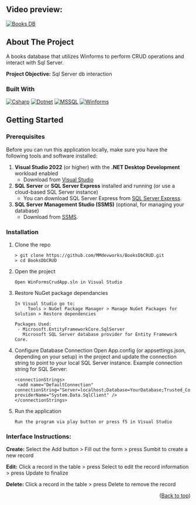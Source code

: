 <a id="readme-top"></a>
## Video preview:
[![Books DB](https://img.youtube.com/vi/0Df7lZarIMk/0.jpg)](https://www.youtube.com/watch?v=0Df7lZarIMk)

## About The Project

A books database that utilizes Winforms to perform CRUD operations and interact with Sql Server.

<b>Project Objective:</b> Sql Server db interaction

### Built With
 [![Csharp][csharp-badge]][csharp-url]
 [![Dotnet][dotnet-badge]][Dotnet-url]
 [![MSSQL][mssql-badge]][mssql-url]
 [![Winforms][winforms-badge]][winforms-url]


## Getting Started

### Prerequisites
Before you can run this application locally, make sure you have the following tools and software installed:

1. **Visual Studio 2022** (or higher) with the **.NET Desktop Development** workload enabled
   - Download from [Visual Studio](https://visualstudio.microsoft.com/)
2. **SQL Server** or **SQL Server Express** installed and running (or use a cloud-based SQL Server instance)
   - You can download SQL Server Express from [SQL Server Express](https://www.microsoft.com/en-us/sql-server/sql-server-downloads).
3. **SQL Server Management Studio (SSMS)** (optional, for managing your database)
   - Download from [SSMS](https://aka.ms/ssmsfullsetup).



### Installation
1. Clone the repo
   ```
   > git clone https://github.com/MMdevworks/BooksDbCRUD.git
   > cd BooksDbCRUD
   ```
3. Open the project
   ```
   Open WinFormsCrudApp.sln in Visual Studio
   ```
4. Restore NuGet package dependancies
   ```
   In Visual Studio go to: 
		Tools > NuGet Package Manager > Manage NuGet Packages for Solution > Restore dependencies

   Packages Used:
	- Microsoft.EntityFrameworkCore.SqlServer
	  Microsoft SQL Server database provider for Entity Framework Core.

   ```
5. Configure Database Connection
   Open App.config (or appsettings.json, depending on your setup) in the project and update the connection string to point to your local SQL Server instance. Example connection string for SQL Server:
   
   ```
   <connectionStrings>
    <add name="DefaultConnection" connectionString="Server=localhost;Database=YourDatabase;Trusted_Connection=True;" providerName="System.Data.SqlClient" />
   </connectionStrings>
   ```
5. Run the application
   ```
   Run the program via play button or press f5 in Visual Studio
   ```
### Interface Instructions:
<b>Create:</b> Select the Add button > Fill out the form > press Sumbit to create a new record

<b>Edit:</b> Click a record in the table > press Select to edit the record information > press Update to finalize

<b>Delete:</b> Click a record in the table > press Delete to remove the record

<p align="right">(<a href="#readme-top">Back to top</a>)</p>

[dotnet-badge]: https://img.shields.io/badge/.NET-512BD4?style=for-the-badge&logo=dotnet&logoColor=white
[Dotnet-url]: https://dotnet.microsoft.com/
[csharp-badge]: https://img.shields.io/badge/C%23-239120?style=for-the-badge&logo=csharp&logoColor=white
[csharp-url]: https://learn.microsoft.com/en-us/dotnet/csharp/
[mssql-badge]: https://img.shields.io/badge/Microsoft%20SQL%20Server-CC2927?style=for-the-badge&logo=microsoft%20sql%20server&logoColor=white
[mssql-url]: https://www.microsoft.com/en-us/sql-server
[winforms-badge]: https://img.shields.io/badge/WinForms-0078D4?style=for-the-badge&logo=windows&logoColor=white
[winforms-url]: https://learn.microsoft.com/en-us/dotnet/desktop/winforms/?view=netdesktop-9.0
